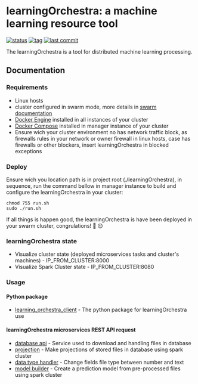 # learningOrchestra: a machine learning resource tool 

[![status](https://img.shields.io/badge/status-building-yellow.svg)](https://shields.io/)
[![tag](https://img.shields.io/github/v/tag/riibeirogabriel/learningOrchestra)](https://github.com/riibeirogabriel/learningOrchestra/tags)
[![last commit](https://img.shields.io/github/last-commit/riibeirogabriel/learningOrchestra)](https://github.com/riibeirogabriel/learningOrchestra/tags)


The learningOrchestra is a tool for distributed machine learning processing.

## Documentation

### Requirements

* Linux hosts
* cluster configured in swarm mode, more details in [swarm documentation](https://docs.docker.com/engine/swarm/swarm-tutorial/create-swarm/)
* [Docker Engine](https://docs.docker.com/engine/install/) installed in all instances of your cluster
* [Docker Compose](https://docs.docker.com/compose/install/) installed in manager instance of your cluster
* Ensure wich your cluster environment no has network traffic block, as firewalls rules in your network or owner firewall in linux hosts, case has firewalls or other blockers, insert learningOrchestra in blocked exceptions

### Deploy

Ensure wich you location path is in project root (./learningOrchestra), in sequence, run the command bellow in manager instance to build and configure the learningOrchestra in your cluster:
```
chmod 755 run.sh
sudo ./run.sh
```
If all things is happen good, the learningOrchestra is have been deployed in your swarm cluster, congrulations! :clap: :heart_eyes:

### learningOrchestra state
* Visualize cluster state (deployed microservices tasks and cluster's machines) - IP_FROM_CLUSTER:8000
* Visualize Spark Cluster state - IP_FROM_CLUSTER:8080

### Usage
#### Python package
* [learning_orchestra_client](/learning_orchestra_client) - The python package for learningOrchestra use

#### learningOrchestra microservices REST API request
* [database api](/database_api_image) - Service used to download and handling files in database
* [projection](/projection_image) - Make projections of stored files in database using spark cluster
* [data type handler](/data_type_handler_image) - Change fields file type between number and text
* [model builder](/model_builder_image) - Create a prediction model from pre-processed files using spark cluster

